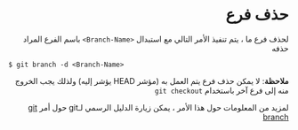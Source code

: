<div dir="rtl">

# حذف فرع

لحذف فرع ما ، يتم تنفيذ الأمر التالي مع استبدال
`<Branch-Name>`
باسم الفرع المراد حذفه
<div dir="ltr">

`$ git branch -d <Branch-Name>`

</div>

**ملاحظة**: لا يمكن حذف فرع يتم العمل به (مؤشر HEAD يؤشر إليه) ولذلك يجب الخروج منه إلى فرع آخر باستخدام `git checkout`

لمزيد من المعلومات حول هذا الأمر ، يمكن زيارة الدليل الرسمي لـgit حول أمر
[git branch](https://git-scm.com/docs/git-branch)

</div>